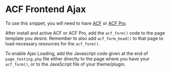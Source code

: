 # ACF Frontend Ajax
To use this snippet, you will need to have [ACF](https://wordpress.org/plugins/advanced-custom-fields/) or [ACF Pro](https://www.advancedcustomfields.com/pro/).

After install and active ACF or ACF Pro, add the ``acf_form()`` code to the page template you desire. Remember to also add ``acf_form_head()`` to that page to load necessary resources for the ``acf_form()``.

To enable Ajax Loading, add the Javascript code given at the end of ``page_testing.php`` file either directly to the page where you have your ``acf_form()``, or to the JavaScript file of your theme/plugin.